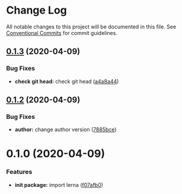 # Change Log

All notable changes to this project will be documented in this file.
See [Conventional Commits](https://conventionalcommits.org) for commit guidelines.

## [0.1.3](https://github.com/umysunshines/lerna-demo/compare/test1@0.1.2...test1@0.1.3) (2020-04-09)


### Bug Fixes

* **check git head:** check git head ([a4a8a44](https://github.com/umysunshines/lerna-demo/commit/a4a8a44c48fb68ade23db67c1838d9134d735188))





## [0.1.2](https://github.com/umysunshines/lerna-demo/compare/test1@0.1.0...test1@0.1.2) (2020-04-09)


### Bug Fixes

* **author:** change author version ([7885bce](https://github.com/umysunshines/lerna-demo/commit/7885bcea1e7fdfb6829f9c8a586a017fb0dccd84))





# 0.1.0 (2020-04-09)


### Features

* **init package:** import lerna ([f07afb0](https://github.com/umysunshines/lerna-demo/commit/f07afb017989a3439d7dda575f8e1819317a2dad))
